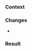 ### Context
<!-- What was the need for this change? -->

### Changes
<!-- List of changes in this PR -->
- 

### Result
<!-- What's the result of doing the listed changes? -->